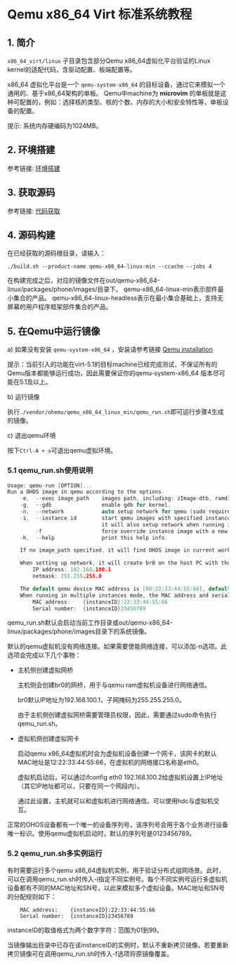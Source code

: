 # Qemu x86_64 Virt 标准系统教程

## 1. 简介

`x86_64_virt/linux` 子目录包含部分Qemu x86_64虚拟化平台验证的Linux kernel的适配代码，含驱动配置、板端配置等。

x86_64 虚拟化平台是一个 `qemu-system-x86_64` 的目标设备，通过它来模拟一个通用的、基于x86_64架构的单板。
Qemu中machine为 **microvim** 的单板就是这种可配置的，例如：选择核的类型、核的个数、内存的大小和安全特性等，单板设备的配置。

提示: 系统内存硬编码为1024MB。

## 2. 环境搭建

参考链接: [环境搭建](https://gitee.com/openharmony/docs/blob/master/zh-cn/device-dev/porting/Readme-CN.md)

## 3. 获取源码

参考链接: [代码获取](https://gitee.com/openharmony/docs/blob/HEAD/zh-cn/device-dev/get-code/sourcecode-acquire.md)

## 4. 源码构建

在已经获取的源码根目录，请输入：

```
./build.sh --product-name qemu-x86_64-linux-min --ccache --jobs 4
```

在构建完成之后，对应的镜像文件在out/qemu-x86_64-linux/packages/phone/images/目录下。
qemu-x86_64-linux-min表示部件最小集合的产品。
qemu-x86_64-linux-headless表示在最小集合基础上，支持无屏幕的用户程序框架部件集合的产品。


## 5. 在Qemu中运行镜像

a) 如果没有安装 `qemu-system-x86_64` ，安装请参考链接 [Qemu installation](https://gitee.com/openharmony/device_qemu/blob/HEAD/README_zh.md)

提示：当前引入的功能在virt-5.1的目标machine已经完成测试，不保证所有的Qemu版本都能够运行成功，因此需要保证你的qemu-system-x86_64
版本尽可能在5.1及以上。

b) 运行镜像

执行`./vendor/ohemu/qemu_x86_64_linux_min/qemu_run.sh`即可运行步骤4生成的镜像。

c) 退出qemu环境

按下`Ctrl-A + x`可退出qemu虚拟环境。

### 5.1 qemu_run.sh使用说明

```C
Usage: qemu-run [OPTION]...
Run a OHOS image in qemu according to the options.
    -e,  --exec image_path    images path, including: zImage-dtb, ramdisk.img, system.img, vendor.img, userdata.img
    -g,  --gdb                enable gdb for kernel.
    -n,  --network            auto setup network for qemu (sudo required).
    -i,  --instance id        start qemu images with specified instance id (from 01 to 99).
                              it will also setup network when running in multiple instance mode.
         -f                   force override instance image with a new copy.
    -h,  --help               print this help info.

    If no image_path specified, it will find OHOS image in current working directory; then try .

    When setting up network, it will create br0 on the host PC with the following information:
        IP address: 192.168.100.1
        netmask: 255.255.255.0

    The default qemu device MAC address is [00:22:33:44:55:66], default serial number is [0023456789].
    When running in multiple instances mode, the MAC address and serial number will increase with specified instance ID as follow:
        MAC address:    {instanceID}:22:33:44:55:66
        Serial number:  {instanceID}23456789
```

qemu_run.sh默认会启动当前工作目录或out/qemu-x86_64-linux/packages/phone/images目录下的系统镜像。

默认的qemu虚拟机没有网络连接。如果需要使能网络连接，可以添加-n选项。此选项会完成以下几个事物：

- 主机侧创建虚拟网桥

  主机侧会创建br0的网桥，用于与qemu ram虚拟机设备进行网络通信。

  br0默认IP地址为192.168.100.1，子网掩码为255.255.255.0。

  由于主机侧创建虚拟网桥需要管理员权限，因此，需要通过sudo命令执行qemu_run.sh。


- 虚拟机侧创建虚拟网卡

  启动qemu x86_64虚拟机时会为虚拟机设备创建一个网卡，该网卡的默认MAC地址是12:22:33:44:55:66，在虚拟机的网络接口名称是eth0。

  虚拟机启动后，可以通过ifconfig eth0 192.168.100.2给虚拟机设置上IP地址（其它IP地址都可以，只要在同一个网段内）。

  通过此设置，主机就可以和虚拟机进行网络通信。可以使用hdc与虚拟机交互。

正常的OHOS设备都有一个唯一的设备序列号，该序列号会用于各个业务进行设备唯一标识。使用qemu虚拟机启动时，默认的序列号是0123456789。

### 5.2 qemu_run.sh多实例运行

有时需要运行多个qemu x86_64虚拟机实例，用于验证分布式组网场景。此时，可以在调用qemu_run.sh时传入-i指定不同实例号。每个不同实例号运行多虚拟机设备都有不同的MAC地址和SN号，以此来模拟多个虚拟设备。MAC地址和SN号的分配规则如下：

        MAC address:    {instanceID}:22:33:44:55:66
        Serial number:  {instanceID}23456789

instanceID的取值格式为两个数字字符：范围为01到99。

当镜像输出目录中已存在该instanceID的实例时，默认不重新拷贝镜像。若要重新拷贝镜像可在调用qemu_run.sh时传入-f选项将原镜像覆盖。
